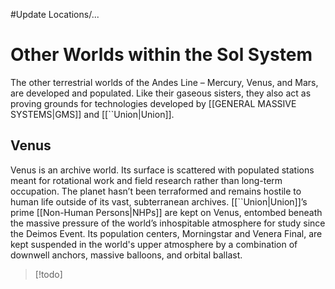 

#Update Locations/...

# Other Worlds within the Sol System
The other terrestrial worlds of the Andes Line – Mercury, Venus, and Mars, are developed and populated. Like their gaseous sisters, they also act as proving grounds for technologies developed by [[GENERAL MASSIVE SYSTEMS|GMS]] and [[``Union|Union]].


## Venus
Venus is an archive world. Its surface is scattered with populated stations meant for rotational work and field research rather than long-term occupation. The planet hasn’t been terraformed and remains hostile to human life outside of its vast, subterranean archives. [[``Union|Union]]’s prime [[Non-Human Persons|NHPs]] are kept on Venus, entombed beneath the massive pressure of the world’s inhospitable atmosphere for study since the Deimos Event. Its population centers, Morningstar and Venera Final, are kept suspended in the world's upper atmosphere by a combination of downwell anchors, massive balloons, and orbital ballast.

>[!todo]